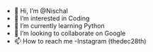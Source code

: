 - 👋 Hi, I’m @Nischal
- 👀 I’m interested in Coding
- 🌱 I’m currently learning Python
- 💞️ I’m looking to collaborate on Google
- 📫 How to reach me 
-Instagram (thedec28th)

<!---
TeamNischal/TeamNischal is a ✨ special ✨ repository because its `README.md` (this file) appears on your GitHub profile.
You can click the Preview link to take a look at your changes.
--->
